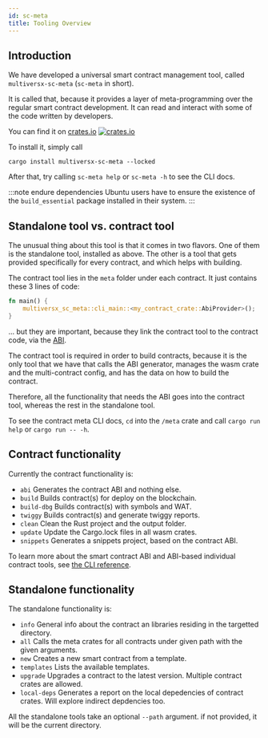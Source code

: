 ```yaml
---
id: sc-meta
title: Tooling Overview
---
```


[comment]: # (mx-abstract)

## Introduction

We have developed a universal smart contract management tool, called `multiversx-sc-meta` (`sc-meta` in short).

It is called that, because it provides a layer of meta-programming over the regular smart contract development. It can read and interact with some of the code written by developers.

You can find it on [crates.io](https://crates.io/crates/multiversx-sc-meta) [![crates.io](https://img.shields.io/crates/v/multiversx-sc-meta.svg?style=flat)](https://crates.io/crates/multiversx-sc-meta)

To install it, simply call

```
cargo install multiversx-sc-meta --locked
```

After that, try calling `sc-meta help` or `sc-meta -h` to see the CLI docs.

:::note endure dependencies
Ubuntu users have to ensure the existence of the `build_essential` package installed in their system.
:::

[comment]: # (mx-context-auto)

## Standalone tool vs. contract tool

The unusual thing about this tool is that it comes in two flavors. One of them is the standalone tool, installed as above. The other is a tool that gets provided specifically for every contract, and which helps with building.

The contract tool lies in the `meta` folder under each contract. It just contains these 3 lines of code:

```rust
fn main() {
    multiversx_sc_meta::cli_main::<my_contract_crate::AbiProvider>();
}
```

... but they are important, because they link the contract tool to the contract code, via the [ABI](/developers/data/abi).

The contract tool is required in order to build contracts, because it is the only tool that we have that calls the ABI generator, manages the wasm crate and the multi-contract config, and has the data on how to build the contract.

Therefore, all the functionality that needs the ABI goes into the contract tool, whereas the rest in the standalone tool.

To see the contract meta CLI docs, `cd` into the `/meta` crate and call `cargo run help` or `cargo run -- -h`.

[comment]: # (mx-context-auto)

## Contract functionality

Currently the contract functionality is:
  - `abi`       Generates the contract ABI and nothing else.
  - `build`     Builds contract(s) for deploy on the blockchain.
  - `build-dbg` Builds contract(s) with symbols and WAT.
  - `twiggy`    Builds contract(s) and generate twiggy reports.
  - `clean`     Clean the Rust project and the output folder.
  - `update`    Update the Cargo.lock files in all wasm crates.
  - `snippets`  Generates a snippets project, based on the contract ABI.

To learn more about the smart contract ABI and ABI-based individual contract tools, see [the CLI reference](/developers/meta/sc-meta-cli).


[comment]: # (mx-context-auto)

## Standalone functionality

The standalone functionality is:
  - `info`        General info about the contract an libraries residing in the targetted directory.
  - `all`         Calls the meta crates for all contracts under given path with the given arguments.
  - `new`         Creates a new smart contract from a template.
  - `templates`   Lists the available templates.
  - `upgrade`     Upgrades a contract to the latest version. Multiple contract crates are allowed.
  - `local-deps`  Generates a report on the local depedencies of contract crates. Will explore indirect depdencies too.

All the standalone tools take an optional `--path` argument. if not provided, it will be the current directory.



